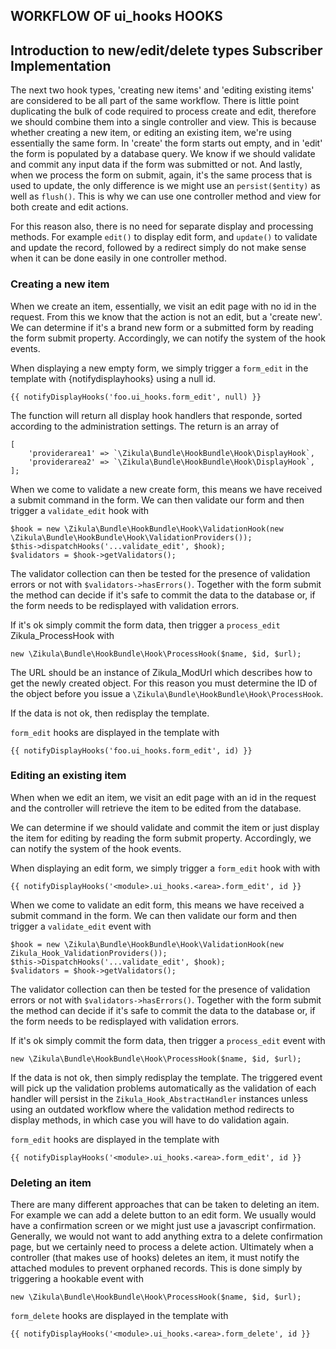 WORKFLOW OF ui_hooks HOOKS
---------------------------

Introduction to new/edit/delete types Subscriber Implementation
---------------------------------------------------------------

The next two hook types, 'creating new items' and 'editing existing items' are considered to be
all part of the same workflow.  There is little point duplicating the bulk of code required
to process create and edit, therefore we should combine them into a single controller and view.
This is because whether creating a new item, or editing an existing item, we're using
essentially the same form.  In 'create' the form starts out empty, and in 'edit' the form
is populated by a database query.  We know if we should validate and commit any input data
if the form was submitted or not.  And lastly, when we process the form on submit, again,
it's the same process that is used to update, the only difference is we might use an
`persist($entity)` as well as `flush()`.  This is why we can use one controller method and view
for both create and edit actions.

For this reason also, there is no need for separate display and processing methods.  For example
`edit()` to display edit form, and `update()` to validate and update the record, followed by a
redirect simply do not make sense when it can be done easily in one controller method.


### Creating a new item

When we create an item, essentially, we visit an edit page with no id in the request.
From this we know that the action is not an edit, but a 'create new'.  We can determine
if it's a brand new form or a submitted form by reading the form submit property.
Accordingly, we can notify the system of the hook events.

When displaying a new empty form, we simply trigger a `form_edit` in the template with
{notifydisplayhooks} using a null id.

    {{ notifyDisplayHooks('foo.ui_hooks.form_edit', null) }}

The function will return all display hook handlers that responde, sorted according to
the administration settings.  The return is an array of

    [
        'providerarea1' => `\Zikula\Bundle\HookBundle\Hook\DisplayHook`,
        'providerarea2' => `\Zikula\Bundle\HookBundle\Hook\DisplayHook`,
    ];

When we come to validate a new create form, this means we have received a submit command
in the form.  We can then validate our form and then trigger a `validate_edit` hook with

    $hook = new \Zikula\Bundle\HookBundle\Hook\ValidationHook(new \Zikula\Bundle\HookBundle\Hook\ValidationProviders());
    $this->dispatchHooks('...validate_edit', $hook);
    $validators = $hook->getValidators();

The validator collection can then be tested for the presence of validation errors or not
with `$validators->hasErrors()`.  Together with the form submit the method can decide
if it's safe to commit the data to the database or, if the form needs to be redisplayed with
validation errors.

If it's ok simply commit the form data, then trigger a `process_edit` Zikula_ProcessHook with

    new \Zikula\Bundle\HookBundle\Hook\ProcessHook($name, $id, $url);

The URL should be an instance of Zikula_ModUrl which describes how to get the newly created object.
For this reason you must determine the ID of the object before you issue a `\Zikula\Bundle\HookBundle\Hook\ProcessHook`.

If the data is not ok, then redisplay the template.

`form_edit` hooks are displayed in the template with

    {{ notifyDisplayHooks('foo.ui_hooks.form_edit', id) }}


### Editing an existing item

When when we edit an item, we visit an edit page with an id in the request and the
controller will retrieve the item to be edited from the database.

We can determine if we should validate and commit the item or just display the item for
editing by reading the form submit property.
Accordingly, we can notify the system of the hook events.

When displaying an edit form, we simply trigger a `form_edit` hook with with

    {{ notifyDisplayHooks('<module>.ui_hooks.<area>.form_edit', id }}

When we come to validate an edit form, this means we have received a submit command
in the form.  We can then validate our form and then trigger a `validate_edit` event with

    $hook = new \Zikula\Bundle\HookBundle\Hook\ValidationHook(new Zikula_Hook_ValidationProviders());
    $this->DispatchHooks('...validate_edit', $hook);
    $validators = $hook->getValidators();

The validator collection can then be tested for the presence of validation errors or not
with `$validators->hasErrors()`.  Together with the form submit the method can decide
if it's safe to commit the data to the database or, if the form needs to be redisplayed with
validation errors.

If it's ok simply commit the form data, then trigger a `process_edit` event with

    new \Zikula\Bundle\HookBundle\Hook\ProcessHook($name, $id, $url);

If the data is not ok, then simply redisplay the template.  The triggered event will pick up
the validation problems automatically as the validation of each handler will persist in
the `Zikula_Hook_AbstractHandler` instances unless using an outdated workflow where the validation method
redirects to display methods, in which case you will have to do validation again.

`form_edit` hooks are displayed in the template with

    {{ notifyDisplayHooks('<module>.ui_hooks.<area>.form_edit', id }}


### Deleting an item

There are many different approaches that can be taken to deleting an item. For example we
can add a delete button to an edit form.  We usually would have a confirmation screen
or we might just use a javascript confirmation.  Generally, we would not want to add
anything extra to a delete confirmation page, but we certainly need to process a delete
action.  Ultimately when a controller (that makes use of hooks) deletes an item, it
must notify the attached modules to prevent orphaned records.  This is done simply by
triggering a hookable event with

    new \Zikula\Bundle\HookBundle\Hook\ProcessHook($name, $id, $url);

`form_delete` hooks are displayed in the template with

    {{ notifyDisplayHooks('<module>.ui_hooks.<area>.form_delete', id }}
